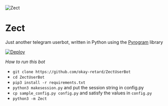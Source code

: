 ![Zect](https://telegra.ph//file/4cd49d9752dc4f7f3c95b.jpg)
# Zect
Just another telegram userbot, written in Python using the [Pyrogram](https://github.com/pyrogram/pyrogram) library

[![Deploy](https://www.herokucdn.com/deploy/button.svg)](https://heroku.com/deploy?template=https://github.com/okay-retard/ZectUserBot)

*How to run this bot*
- `git clone https://github.com/okay-retard/ZectUserBot`
- `cd ZectUserBot`
- `pip3 install -r requirements.txt`
- `python3 makesession.py` and put the session string in config.py
- `cp sample_config.py config.py` and satisfy the values in `config.py`
- `python3 -m Zect`
